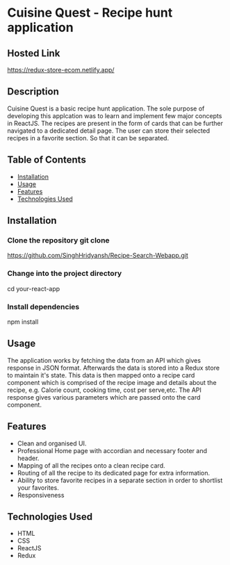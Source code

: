 # Cuisine Quest - Recipe hunt application

## Hosted Link

https://redux-store-ecom.netlify.app/

## Description

Cuisine Quest is a basic recipe hunt application. The sole purpose of developing this applcation was to learn and implement few major concepts in ReactJS. The recipes are present in the form of cards that can be further navigated to a dedicated detail page. The user can store their selected recipes in a favorite section. So that it can be separated.

## Table of Contents

- [Installation](#installation)
- [Usage](#usage)
- [Features](#features)
- [Technologies Used](#technologies-used)

## Installation

### Clone the repository git clone

https://github.com/SinghHridyansh/Recipe-Search-Webapp.git

### Change into the project directory

cd your-react-app

### Install dependencies

npm install

## Usage

The application works by fetching the data from an API which gives response in JSON format. Afterwards the data is stored into a Redux store to maintain it's state. This data is then mapped onto a recipe card component which is comprised of the recipe image and details about the recipe, e.g. Calorie count, cooking time, cost per serve,etc.
The API response gives various parameters which are passed onto the card component.

## Features

- Clean and organised UI.
- Professional Home page with accordian and necessary footer and header.
- Mapping of all the recipes onto a clean recipe card.
- Routing of all the recipe to its dedicated page for extra information.
- Ability to store favorite recipes in a separate section in order to shortlist your favorites.
- Responsiveness

## Technologies Used

- HTML
- CSS
- ReactJS
- Redux
